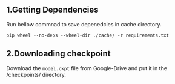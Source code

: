 ## 1.Getting Dependencies

Run bellow commnad to save depenedcies in cache directory.

`pip wheel --no-deps --wheel-dir ./cache/ -r requirements.txt`

## 2.Downloading checkpoint

Download the `model.ckpt` file from Google-Drive and put it in the /checkpoints/ directory.

